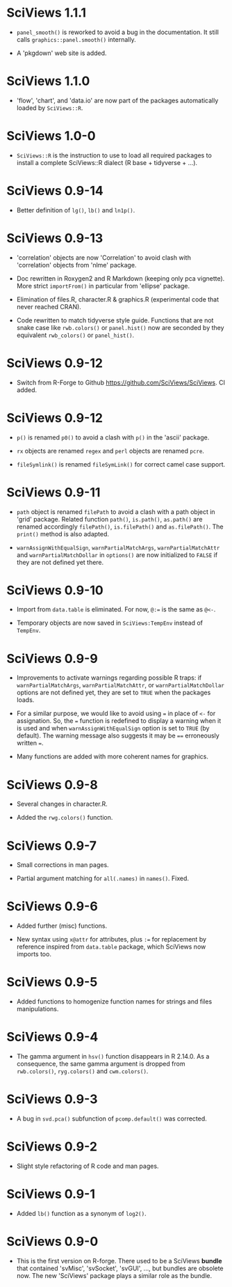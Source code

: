 # SciViews 1.1.1

- `panel_smooth()` is reworked to avoid a bug in the documentation. It still calls `graphics::panel.smooth()` internally.

- A 'pkgdown' web site is added.

# SciViews 1.1.0

- 'flow', 'chart', and 'data.io' are now part of the packages automatically loaded by `SciViews::R`.

# SciViews 1.0-0

- `SciViews::R` is the instruction to use to load all required packages to install a complete SciViews::R dialect (R base + tidyverse + ...).

# SciViews 0.9-14

- Better definition of `lg()`, `lb()` and `ln1p()`.

# SciViews 0.9-13

- 'correlation' objects are now 'Correlation' to avoid clash with 'correlation' objects from 'nlme' package.

- Doc rewritten in Roxygen2 and R Markdown (keeping only pca vignette). More strict `importFrom()` in particular from 'ellipse' package.

- Elimination of files.R, character.R & graphics.R (experimental code that never reached CRAN).

- Code rewritten to match tidyverse style guide. Functions that are not snake case like `rwb.colors()` or `panel.hist()` now are seconded by they equivalent `rwb_colors()` or `panel_hist()`.

# SciViews 0.9-12

- Switch from R-Forge to Github https://github.com/SciViews/SciViews. CI added.

# SciViews 0.9-12

- `p()` is renamed `p0()` to avoid a clash with `p()` in the 'ascii' package.

- `rx` objects are renamed `regex` and `perl` objects are renamed `pcre`.

- `fileSymlink()` is renamed `fileSymLink()` for correct camel case support.

# SciViews 0.9-11

- `path` object is renamed `filePath` to avoid a clash with a path object in 'grid' package. Related function `path()`, `is.path()`, `as.path()` are renamed accordingly `filePath()`, `is.filePath()` and `as.filePath()`. The `print()` method is also adapted.

- `warnAssignWithEqualSign`, `warnPartialMatchArgs`, `warnPartialMatchAttr` and `warnPartialMatchDollar` in `options()` are now initialized to `FALSE` if they are not defined yet there.

# SciViews 0.9-10

- Import from `data.table` is eliminated. For now, `@:=` is the same as `@<-`.

- Temporary objects are now saved in `SciViews:TempEnv` instead of `TempEnv`.

# SciViews 0.9-9

- Improvements to activate warnings regarding possible R traps: if `warnPartialMatchArgs`, `warnPartialMatchAttr`, or `warnPartialMatchDollar` options are not defined yet, they are set to `TRUE` when the packages loads.

- For a similar purpose, we would like to avoid using `=` in place of `<-` for assignation. So, the `=` function is redefined to display a warning when it is used and when `warnAssignWithEqualSign` option is set to `TRUE` (by default). The warning message also suggests it may be `==` erroneously written `=`.

- Many functions are added with more coherent names for graphics.

# SciViews 0.9-8

- Several changes in character.R.

- Added the `rwg.colors()` function.

# SciViews 0.9-7

- Small corrections in man pages.

- Partial argument matching for `all(.names)` in `names()`. Fixed.

# SciViews 0.9-6

- Added further (misc) functions.

- New syntax using `x@attr` for attributes, plus `:=` for replacement by reference inspired from `data.table` package, which SciViews now imports too.

# SciViews 0.9-5

- Added functions to homogenize function names for strings and files manipulations.

# SciViews 0.9-4

- The gamma argument in `hsv()` function disappears in R 2.14.0. As a consequence, the same gamma argument is dropped from `rwb.colors()`, `ryg.colors()` and `cwm.colors()`.

# SciViews 0.9-3

- A bug in `svd.pca()` subfunction of `pcomp.default()` was corrected.

# SciViews 0.9-2

- Slight style refactoring of R code and man pages.

# SciViews 0.9-1

- Added `lb()` function as a synonym of `log2()`.

# SciViews 0.9-0

- This is the first version on R-forge. There used to be a SciViews **bundle** that contained 'svMisc', 'svSocket', 'svGUI', ..., but bundles are obsolete now. The new 'SciViews' package plays a similar role as the bundle.
